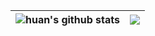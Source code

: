 <!-- ### Hi there 👋
- 🏫 I’m an undergraduate of NCU, majoring in software engineering
- ⚔️ language: C++>Python>Java
- 🌱 I’m currently learning C++ and GNN(so difficult:cold_sweat:)
- 📫 How to reach me: hhuzzz124@163.com -->

| <img align="center" src="https://github-readme-stats.vercel.app/api?username=hhuzzz&theme=algolia" alt="huan's github stats" /> | <img align="center" src="https://github-readme-stats.vercel.app/api/top-langs/?username=hhuzzz&layout=compact&theme=algolia" /> |
| ------------- | ------------- |

<!---
hhuzzz/hhuzzz is a ✨ special ✨ repository because its `README.md` (this file) appears on your GitHub profile.
You can click the Preview link to take a look at your changes.
--->
